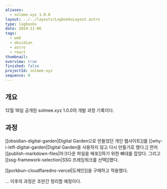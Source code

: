 ```yaml
---
aliases:
  - solmee.xyz 1.0.0
layout: ../../layouts/LogbooksLayout.astro
type: logbooks
date: 2024-11-06
tags:
  - web
  - obsidian
  - astro
  - react
thumbnail: 
overview: true
finished: false
projectId: solmee-xyz
sequence: 0
---
```

## 개요
12월 16일 공개된 solmee.xyz 1.0.0의 개발 과정 기록이다.

## 과정
[[obsidian-digital-garden|Digital Garden으로 만들었던 개인 웹사이트]]를 [[why-i-left-digital-garden|Digital Garden을 사용하지 않고 다시 만들기로 했다.]] 먼저 [[publish-markdown-files|마크다운 파일을 배포]]하기 위한 뼈대를 잡았다. 그리고 [[ssg-framework-selection|SSG 프레임워크를 선택]]했다.

[[porkbun-cloudflaredns-vercel|도메인]]을 구매하고 적용했다.

... 이후의 과정은 조만간 정리할 예정이다.
